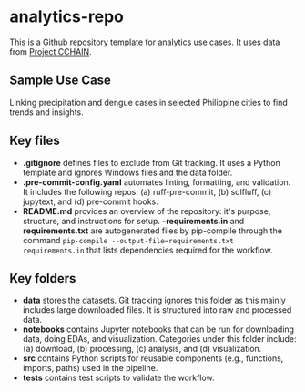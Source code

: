 # analytics-repo

This is a Github repository template for analytics use cases. It uses data from [Project CCHAIN](https://thinkingmachines.github.io/project-cchain/). 

## Sample Use Case
Linking precipitation and dengue cases in selected Philippine cities to find trends and insights. 

## Key files
- **.gitignore** defines files to exclude from Git tracking. It uses a Python template and ignores Windows files and the data folder. 
- **.pre-commit-config.yaml** automates linting, formatting, and validation. It includes the following repos: (a) ruff-pre-commit, (b) sqlfluff, (c) jupytext, and (d) pre-commit hooks. 
- **README.md** provides an overview of the repository: it's purpose, structure, and instructions for setup. 
-**requirements.in** and **requirements.txt** are autogenerated files by pip-compile through the command `pip-compile --output-file=requirements.txt requirements.in` that lists dependencies required for the workflow. 

## Key folders
- **data** stores the datasets. Git tracking ignores this folder as this mainly includes large downloaded files. It is structured into raw and processed data. 
- **notebooks** contains Jupyter notebooks that can be run for downloading data, doing EDAs, and visualization. Categories under this folder include: (a) download, (b) processing, (c) analysis, and (d) visualization. 
- **src** contains Python scripts for reusable components (e.g., functions, imports, paths) used in the pipeline.
- **tests** contains test scripts to validate the workflow. 


